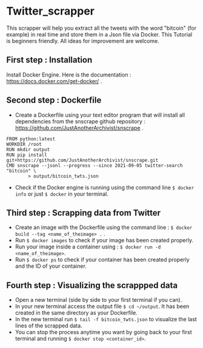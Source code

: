 # Twitter_scrapper
This scrapper will help you extract all the tweets with the word "bitcoin" (for example) in real time and store them in a Json file via Docker. This Tutorial is beginners friendly. All ideas for improvement are welcome.

## First step : Installation

Install Docker Engine. Here is the documentation : https://docs.docker.com/get-docker/ .

## Second step : Dockerfile
- Create a Dockerfile using your text editor program that will install all dependencies from the snscrape github repository : https://github.com/JustAnotherArchivist/snscrape .

``` FROM python:latest
FROM python:latest
WORKDIR /root
RUN mkdir output
RUN pip install git+https://github.com/JustAnotherArchivist/snscrape.git
CMD snscrape --jsonl --progress --since 2021-09-05 twitter-search "bitcoin" \
		> output/bitcoin_twts.json
```
- Check if the Docker engine is running using the command line `$ docker info` or just `$ docker` in your terminal.

## Third step : Scrapping data from Twitter

- Create an image with the Dockerfile using the command line : `$ docker build --tag <name_of_theimage> .` .
- Run `$ docker images` to check if your image has been created properly.
- Run your image inside a container using : `$ docker run -d <name_of_theimage>`.
- Run `$ docker ps` to check if your container has been created properly and the ID of your container.

## Fourth step : Visualizing the scrappped data 

- Open a new terminal (side by side to your first terminal if you can).
- In your new terminal access the output file `$ cd ~/output`. It has been created in the same directory as your Dockerfile.
- In the new terminal run `$ tail -f bitcoin_twts.json` to visualize the last lines of the scrapped data.
- You can stop the process anytime you want by going back to your first terminal and running `$ docker stop <container_id>`.

